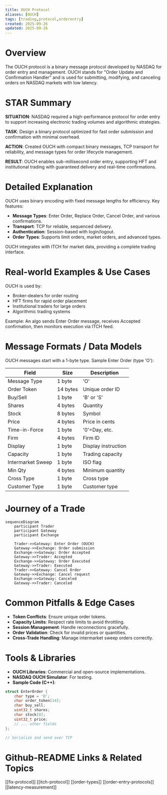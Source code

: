 ```yaml
---
title: OUCH Protocol
aliases: [OUCH]
tags: [trading,protocol,orderentry]
created: 2025-09-26
updated: 2025-09-26
---
```


# Overview

The OUCH protocol is a binary message protocol developed by NASDAQ for order entry and management. OUCH stands for "Order Update and Confirmation Handler" and is used for submitting, modifying, and canceling orders on NASDAQ markets with low latency.

# STAR Summary

**SITUATION**: NASDAQ required a high-performance protocol for order entry to support increasing electronic trading volumes and algorithmic strategies.

**TASK**: Design a binary protocol optimized for fast order submission and confirmation with minimal overhead.

**ACTION**: Created OUCH with compact binary messages, TCP transport for reliability, and message types for order lifecycle management.

**RESULT**: OUCH enables sub-millisecond order entry, supporting HFT and institutional trading with guaranteed delivery and real-time confirmations.

# Detailed Explanation

OUCH uses binary encoding with fixed message lengths for efficiency. Key features:

- **Message Types**: Enter Order, Replace Order, Cancel Order, and various confirmations.
- **Transport**: TCP for reliable, sequenced delivery.
- **Authentication**: Session-based with login/logout.
- **Order Types**: Supports limit orders, market orders, and advanced types.

OUCH integrates with ITCH for market data, providing a complete trading interface.

# Real-world Examples & Use Cases

OUCH is used by:

- Broker-dealers for order routing
- HFT firms for rapid order placement
- Institutional traders for large orders
- Algorithmic trading systems

Example: An algo sends Enter Order message, receives Accepted confirmation, then monitors execution via ITCH feed.

# Message Formats / Data Models

OUCH messages start with a 1-byte type. Sample Enter Order (type 'O'):

| Field | Size | Description |
|-------|------|-------------|
| Message Type | 1 byte | 'O' |
| Order Token | 14 bytes | Unique order ID |
| Buy/Sell | 1 byte | 'B' or 'S' |
| Shares | 4 bytes | Quantity |
| Stock | 8 bytes | Symbol |
| Price | 4 bytes | Price in cents |
| Time-in-Force | 1 byte | '0'=Day, etc. |
| Firm | 4 bytes | Firm ID |
| Display | 1 byte | Display instruction |
| Capacity | 1 byte | Trading capacity |
| Intermarket Sweep | 1 byte | ISO flag |
| Min Qty | 4 bytes | Minimum quantity |
| Cross Type | 1 byte | Cross type |
| Customer Type | 1 byte | Customer type |

# Journey of a Trade

```mermaid
sequenceDiagram
    participant Trader
    participant Gateway
    participant Exchange

    Trader->>Gateway: Enter Order (OUCH)
    Gateway->>Exchange: Order submission
    Exchange->>Gateway: Order Accepted
    Gateway->>Trader: Accepted
    Exchange->>Gateway: Order Executed
    Gateway->>Trader: Executed
    Trader->>Gateway: Cancel Order
    Gateway->>Exchange: Cancel request
    Exchange->>Gateway: Canceled
    Gateway->>Trader: Canceled
```

# Common Pitfalls & Edge Cases

- **Token Conflicts**: Ensure unique order tokens.
- **Capacity Limits**: Respect rate limits to avoid throttling.
- **Session Management**: Handle reconnections gracefully.
- **Order Validation**: Check for invalid prices or quantities.
- **Cross-Trade Handling**: Manage intermarket sweep orders correctly.

# Tools & Libraries

- **OUCH Libraries**: Commercial and open-source implementations.
- **NASDAQ OUCH Simulator**: For testing.
- **Sample Code (C++)**:

```cpp
struct EnterOrder {
    char type = 'O';
    char order_token[14];
    char buy_sell;
    uint32_t shares;
    char stock[8];
    uint32_t price;
    // ... other fields
};

// Serialize and send over TCP
```

# Github-README Links & Related Topics

[[fix-protocol]]
[[itch-protocol]]
[[order-types]]
[[order-entry-protocols]]
[[latency-measurement]]